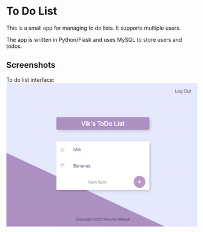 # To Do List
This is a small app for managing to do lists. It supports multiple users.

The app is written in Python/Flask and uses MySQL to store users and todos.

## Screenshots
To do list interface:
![site screenshot](readme/site.png)